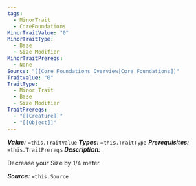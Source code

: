 ```yaml
---
tags:
  - MinorTrait
  - CoreFoundations
MinorTraitValue: "0"
MinorTraitType:
  - Base
  - Size Modifier
MinorTraitPrereqs:
  - None
Source: "[[Core Foundations Overview|Core Foundations]]"
TraitValue: "0"
TraitType:
  - Minor Trait
  - Base
  - Size Modifier
TraitPrereqs:
  - "[[Creature]]"
  - "[[Object]]"
---
```

***Value:*** `=this.TraitValue`
***Types:*** `=this.TraitType`
***Prerequisites:*** `=this.TraitPrereqs`
***Description:***

Decrease your Size by 1/4 meter.

***Source:*** `=this.Source`
